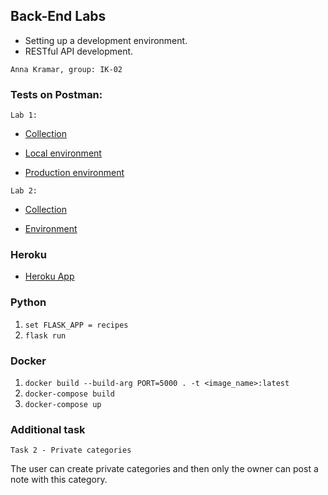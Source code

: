 ## Back-End Labs

- Setting up a development environment.
- RESTful API development.

`Anna Kramar, group: IK-02`

### Tests on Postman:
`Lab 1:`
- [Collection](https://drive.google.com/file/d/1QVJcblDo30N8ZUdeQUvrfOzRPqSVBgQ9/view?usp=sharing)

- [Local environment](https://drive.google.com/file/d/1LuknbRFC6Bggfp--hjupMexSAgCmvifj/view?usp=sharing)

- [Production environment](https://drive.google.com/file/d/1fGUtEJxmVpVHnaBwlhC-fY0gHDLLxE-g/view?usp=sharing)

`Lab 2:`
- [Collection](https://drive.google.com/drive/folders/1jm95HdoZmg1HyC6KWyuGgQvgIua2w1sC?usp=sharing)

- [Environment](https://drive.google.com/file/d/1W795tLODskgADhTzGYXfDwyfAmy2J4ZT/view?usp=sharing)
### Heroku
- [Heroku App](https://backend-lab1-recipes.herokuapp.com/)

### Python
1. `set FLASK_APP = recipes`
2. `flask run`

### Docker
1. `docker build --build-arg PORT=5000 . -t <image_name>:latest
`
2. `docker-compose build`
3. `docker-compose up`

### Additional task
`Task 2 - Private categories`

The user can create private categories and then only the owner can post a note with this category.
